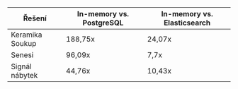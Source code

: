 | Řešení          | In-memory vs. PostgreSQL | In-memory vs. Elasticsearch |
|-----------------|--------------------------|-----------------------------|
| Keramika Soukup | 188,75x                  | 24,07x                      |
| Senesi          | 96,09x                   | 7,7x                        |
| Signál nábytek  | 44,76x                   | 10,43x                      |
